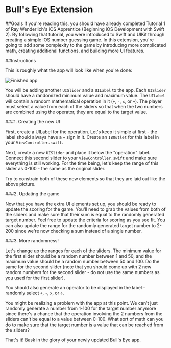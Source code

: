 # Bull's Eye Extension

##Goals
If you're reading this, you should have already completed Tutorial 1 of Ray Wenderlich's iOS Apprentice (Beginning iOS Development with Swift 2). By following that tutorial, you were introduced to Swift and UIKit through creating a simple iOS number guessing game. In this extension, you're going to add some complexity to the game by introducing more complicated math, creating additional functions, and building more UI features.

##Instructions

This is roughly what the app will look like when you're done:

![Finished app](http://i.imgur.com/vNhhXnm.png "Finished app")

You will be adding another `UISlider` and a `UILabel` to the app. Each `UISlider` should have a randomized minimum value and maximum value. The `UILabel` will contain a random mathematical operation in it (`+`, `-`, `x`, or `÷`). The player must select a value from each of the sliders so that when the two numbers are combined using the operator, they are equal to the target value.

###1. Creating the new UI

First, create a UILabel for the operation. Let's keep it simple at first - the label should always have a `+` sign in it. Create an `IBOutlet` for this label in your `ViewController.swift`.

Next, create a new `UISlider` and place it below the "operation" label. Connect this second slider to your `ViewController.swift` and make sure everything is still working. For the time being, let's keep the range of this slider as 0-100 - the same as the original slider.

Try to constrain both of these new elements so that they are laid out like the above picture.


###2. Updating the game

Now that you have the extra UI elements set up, you should be ready to update the scoring for the game. You'll need to grab the values from both of the sliders and make sure that their sum is equal to the randomly generated target number. Feel free to update the criteria for scoring as you see fit. You can also update the range for the randomly generated target number to 2-200 since we're now checking a sum instead of a single number.

###3. More randomness!

Let's change up the ranges for each of the sliders. The minimum value for the first slider should be a random number between 1 and 50, and the maximum value should be a random number between 50 and 100. Do the same for the second slider (note that you should come up with 2 new random numbers for the second slider - do not use the same numbers as you used for the first slider).

You should also generate an operator to be displayed in the label - randomly select `+`, `-`, `x`, or `÷`. 

You might be realizing a problem with the app at this point. We can't just randomly generate a number from 1-100 for the target number anymore since there's a chance that the operation involving the 2 numbers from the sliders can't be equal to a value between 0-100. What sort of math can you do to make sure that the target number is a value that can be reached from the sliders?

That's it! Bask in the glory of your newly updated Bull's Eye app.
